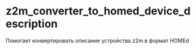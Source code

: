 # z2m_converter_to_homed_device_description
Помогает конвертировать описание устройства z2m в формат HOMEd
